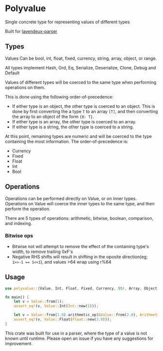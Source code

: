 # Polyvalue
Single concrete type for representing values of different types

Built for [lavendeux-parser](https://github.com/rscarson/lavendeux-parser)

## Types

Values Can be bool, int, float, fixed, currency, string, array, object, or range.

All types implement Hash, Ord, Eq, Serialize, Deserialize, Clone, Debug and Default

Values of different types will be coerced to the same type when performing operations on them.

This is done using the following order-of-precedence:
- If either type is an object, the other type is coerced to an object. This is done by first converting the a type `T` to an array `[T]`, and then converting the array to an object of the form `{0: T}`.
- If either type is an array, the other type is coerced to an array.
- If either type is a string, the other type is coerced to a string.

At this point, remaining types are numeric and will be coerced to the type containing the most information. The order-of-precedence is:
- Currency
- Fixed
- Float
- Int
- Bool

## Operations

Operations can be performed directly on Value, or on inner types. Operations on Value will coerce the inner types to the same type, and then perform the operation.

There are 5 types of operations: arithmetic, bitwise, boolean, comparison, and indexing.

### Bitwise ops
- Bitwise not will attempt to remove the effect of the containing type's width, to remove trailing 0xF's 
- Negative RHS shifts will result in shifting in the oposite direction(eg; `1>>-1 == 1<<1`), and values >64 wrap using r%64
## Usage
```rust
use polyvalue::{Value, Int, Float, Fixed, Currency, Str, Array, Object, Range};

fn main() {
    let v = Value::from(1);
    assert_eq!(v, Value::Int(Int::new(1)));

    let v = Value::from(1.0).arithmetic_op(&Value::from(2.0), ArithmeticOperation::Add).unwrap();
    assert_eq!(v, Value::Float(Float::new(3.0)));
}
```

This crate was built for use in a parser, where the type of a value is not known until runtime.
Please open an issue if you have any suggestions for improvement.